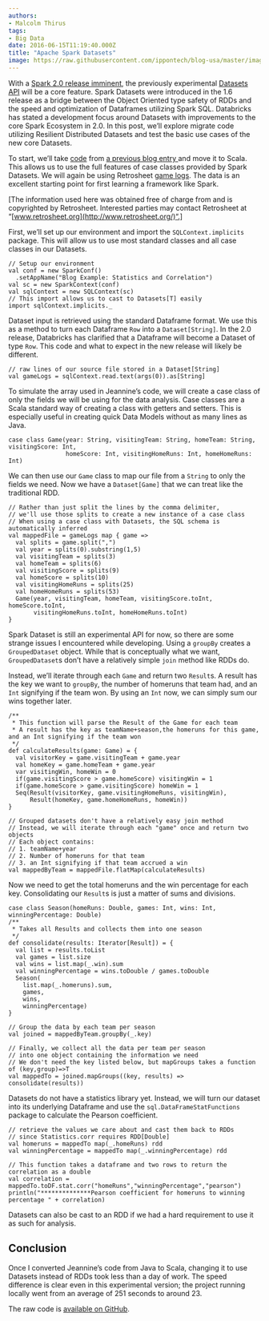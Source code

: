 ```yaml
---
authors:
- Malcolm Thirus
tags:
- Big Data
date: 2016-06-15T11:19:40.000Z
title: "Apache Spark Datasets"
image: https://raw.githubusercontent.com/ippontech/blog-usa/master/images/2016/12/BlogIMAGES-SparkAPIs-1.jpg
---
```


With a [Spark 2.0 release imminent](https://databricks.com/blog/2016/05/11/spark-2-0-technical-preview-easier-faster-and-smarter.html), the previously experimental [Datasets API](https://databricks.com/blog/2016/01/04/introducing-spark-datasets.html) will be a core feature. Spark Datasets were introduced in the 1.6 release as a bridge between the Object Oriented type safety of RDDs and the speed and optimization of Dataframes utilizing Spark SQL. Databricks has stated a development focus around Datasets with improvements to the core Spark Ecosystem in 2.0. In this post, we’ll explore migrate code utilizing Resilient Distributed Datasets and test the basic use cases of the new core Datasets.

To start, we’ll take [code](https://github.com/jetondreau/spark-blog-examples) from [a previous blog entry ](https://blog.ippon.tech/using-apache-spark-basic-statistics/)and move it to Scala. This allows us to use the full features of case classes provided by Spark Datasets. We will again be using Retrosheet [game logs](http://www.retrosheet.org/gamelogs/index.html). The data is an excellent starting point for first learning a framework like Spark.

[The information used here was obtained free of charge from and is copyrighted by Retrosheet. Interested parties may contact Retrosheet at “[www.retrosheet.org](http://www.retrosheet.org/)“.]

First, we’ll set up our environment and import the `SQLContext.implicits` package. This will allow us to use most standard classes and all case classes in our Datasets.

```language-scala
// Setup our environment
val conf = new SparkConf()
  .setAppName("Blog Example: Statistics and Correlation")
val sc = new SparkContext(conf)
val sqlContext = new SQLContext(sc)
// This import allows us to cast to Datasets[T] easily
import sqlContext.implicits._

```

Dataset input is retrieved using the standard Dataframe format. We use this as a method to turn each Dataframe `Row` into a `Dataset[String]`. In the 2.0 release, Databricks has clarified that a Dataframe will become a Dataset of type `Row`. This code and what to expect in the new release will likely be different.

```language-scala
// raw lines of our source file stored in a Dataset[String]
val gameLogs = sqlContext.read.text(args(0)).as[String]
```

To simulate the array used in Jeannine’s code, we will create a case class of only the fields we will be using for the data analysis. Case classes are a Scala standard way of creating a class with getters and setters. This is especially useful in creating quick Data Models without as many lines as Java.

```language-scala
case class Game(year: String, visitingTeam: String, homeTeam: String, visitingScore: Int,
                homeScore: Int, visitingHomeRuns: Int, homeHomeRuns: Int)
```

We can then use our `Game` class to map our file from a `String` to only the fields we need. Now we have a `Dataset[Game]` that we can treat like the traditional RDD.

```language-scala
// Rather than just split the lines by the comma delimiter,
// we'll use those splits to create a new instance of a case class
// When using a case class with Datasets, the SQL schema is automatically inferred
val mappedFile = gameLogs map { game =>
  val splits = game.split(",")
  val year = splits(0).substring(1,5)
  val visitingTeam = splits(3)
  val homeTeam = splits(6)
  val visitingScore = splits(9)
  val homeScore = splits(10)
  val visitingHomeRuns = splits(25)
  val homeHomeRuns = splits(53)
  Game(year, visitingTeam, homeTeam, visitingScore.toInt, homeScore.toInt,
       visitingHomeRuns.toInt, homeHomeRuns.toInt)
}
```

Spark Dataset is still an experimental API for now, so there are some strange issues I encountered while developing. Using a `groupBy` creates a `GroupedDataset` object. While that is conceptually what we want, `GroupedDataset`s don’t have a relatively simple `join` method like RDDs do.

Instead, we’ll iterate through each `Game` and return two `Result`s. A result has the key we want to `groupBy`, the number of homeruns that team had, and an `Int` signifying if the team won. By using an `Int` now, we can simply sum our wins together later.

```language-scala
/**
 * This function will parse the Result of the Game for each team
 * A result has the key as teamName+season,the homeruns for this game, and an Int signifying if the team won
 */
def calculateResults(game: Game) = {
  val visitorKey = game.visitingTeam + game.year
  val homeKey = game.homeTeam + game.year
  var visitingWin, homeWin = 0
  if(game.visitingScore > game.homeScore) visitingWin = 1
  if(game.homeScore > game.visitingScore) homeWin = 1
  Seq(Result(visitorKey, game.visitingHomeRuns, visitingWin),
      Result(homeKey, game.homeHomeRuns, homeWin))
}
```

```language-scala
// Grouped datasets don't have a relatively easy join method
// Instead, we will iterate through each "game" once and return two objects
// Each object contains:
// 1. teamName+year
// 2. Number of homeruns for that team
// 3. an Int signifying if that team accrued a win
val mappedByTeam = mappedFile.flatMap(calculateResults)
```

Now we need to get the total homeruns and the win percentage for each key. Consolidating our `Result`s is just a matter of sums and divisions.

```language-scala
case class Season(homeRuns: Double, games: Int, wins: Int, winningPercentage: Double)
/**
 * Takes all Results and collects them into one season
 */
def consolidate(results: Iterator[Result]) = {
  val list = results.toList
  val games = list.size
  val wins = list.map(_.win).sum
  val winningPercentage = wins.toDouble / games.toDouble
  Season(
    list.map(_.homeruns).sum,
    games,
    wins,
    winningPercentage)
}
```

```language-scala
// Group the data by each team per season
val joined = mappedByTeam.groupBy(_.key)

// Finally, we collect all the data per team per season
// into one object containing the information we need
// We don't need the key listed below, but mapGroups takes a function of (key,group)=>T
val mappedTo = joined.mapGroups((key, results) => consolidate(results))
```

Datasets do not have a statistics library yet. Instead, we will turn our dataset into its underlying Dataframe and use the `sql.DataFrameStatFunctions` package to calculate the Pearson coefficient.

```language-scala
// retrieve the values we care about and cast them back to RDDs
// since Statistics.corr requires RDD[Double]
val homeruns = mappedTo map(_.homeRuns) rdd
val winningPercentage = mappedTo map(_.winningPercentage) rdd

// This function takes a dataframe and two rows to return the correlation as a double
val correlation = mappedTo.toDF.stat.corr("homeRuns","winningPercentage","pearson")
println("**************Pearson coefficient for homeruns to winning percentage " + correlation)
```

Datasets can also be cast to an RDD if we had a hard requirement to use it as such for analysis.

## Conclusion

Once I converted Jeannine’s code from Java to Scala, changing it to use Datasets instead of RDDs took less than a day of work. The speed difference is clear even in this experimental version; the project running locally went from an average of 251 seconds to around 23.

The raw code is [available on GitHub](https://github.com/mal-virus/spark-blog-examples-scala).
